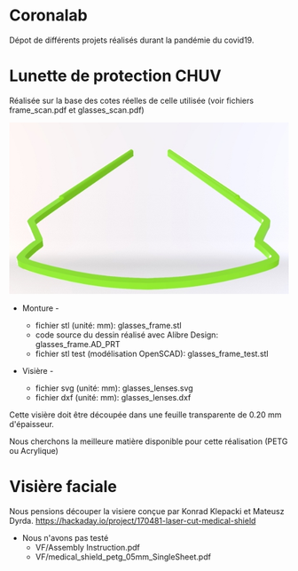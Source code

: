 # Coronalab

Dépot de différents projets réalisés durant la pandémie du covid19.

# Lunette de protection CHUV
 
Réalisée sur la base des cotes réelles de celle utilisée (voir fichiers frame_scan.pdf et glasses_scan.pdf)

![Frame](frame.jpg "Frame rendering")

- Monture - 
	- fichier stl (unité: mm): glasses_frame.stl
	- code source du dessin réalisé avec Alibre Design: glasses_frame.AD_PRT
	- fichier stl test (modélisation OpenSCAD): glasses_frame_test.stl

- Visière -
	- fichier svg (unité: mm): glasses_lenses.svg
	- fichier dxf (unité: mm): glasses_lenses.dxf

Cette visière doit être découpée dans une feuille transparente de 0.20 mm d'épaisseur.

Nous cherchons la meilleure matière disponible pour cette réalisation (PETG ou Acrylique)
	

# Visière faciale

Nous pensions découper la visiere conçue par Konrad Klepacki et Mateusz Dyrda.
https://hackaday.io/project/170481-laser-cut-medical-shield

- Nous n'avons pas testé
	- VF/Assembly Instruction.pdf
	- VF/medical_shield_petg_05mm_SingleSheet.pdf
	


